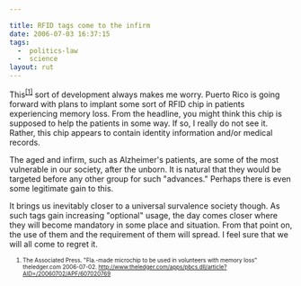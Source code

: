 ```yaml
---

title: RFID tags come to the infirm
date: 2006-07-03 16:37:15
tags:
  -  politics-law
  -  science
layout: rut
---
```


This<sup><a href="http://www.theledger.com/apps/pbcs.dll/article?AID=/20060702/APF/607020769" title="Fla.-made microchip to be used in volunteers with memory loss">[1]</a></sup> sort of development always makes me worry.  Puerto Rico is going forward with plans to implant some sort of RFID chip in patients experiencing memory loss.  From the headline, you might think this chip is supposed to help the patients in some way.  If so, I really do not see it.  Rather, this chip appears to contain identity information and/or medical records.

The aged and infirm, such as Alzheimer's patients, are some of the most vulnerable in our society, after the unborn.  It is natural that they would be targeted before any other group for such "advances."  Perhaps there is even some legitimate gain to this.

It brings us inevitably closer to a universal survalence society though.  As such tags gain increasing "optional" usage, the day comes closer where they will become mandatory in some place and situation.  From that point on, the use of them and the requirement of them will spread.  I feel sure that we will all come to regret it.

<font size="-2"><ol><font size="-2"><li><font size="-2">The Associated Press.  "Fla.-made microchip to be used in volunteers with memory loss"  theledger.com 2006-07-02.  http://www.theledger.com/apps/pbcs.dll/article?AID=/20060702/APF/607020769 </font></li>
</font></ol></font>

